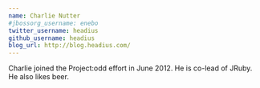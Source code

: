 ```yaml
---
name: Charlie Nutter
#jbossorg_username: enebo
twitter_username: headius
github_username: headius
blog_url: http://blog.headius.com/
---
```


Charlie joined the Project:odd effort in June 2012.  He is co-lead
of JRuby.  He also likes beer.
